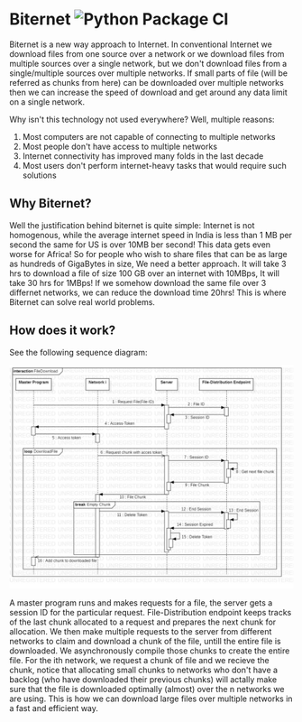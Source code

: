 # Biternet ![Python Package CI](../../workflows/Python%20package/badge.svg)
Biternet is a new way approach to Internet. In conventional Internet we download files from one source over a network or we download files from multiple sources over a single network, but we don't download files from a single/multiple sources over multiple networks. If small parts of file (will be referred as chunks from here) can be downloaded over multiple networks then we can increase the speed of download and get around any data limit on a single network.

Why isn't this technology not used everywhere? Well, multiple reasons: 
1. Most computers are not capable of connecting to multiple networks 
2. Most people don't have access to multiple networks
3. Internet connectivity has improved many folds in the last decade
4. Most users don't perform internet-heavy tasks that would require such solutions

## Why Biternet?
Well the justification behind biternet is quite simple: Internet is not homogenous, while the average internet speed in India is less than 1 MB per second the same for US is over 10MB ber second! This data gets even worse for Africa! So for people who wish to share files that can be as large as hundreds of GigaBytes in size, We need a better approach. It will take 3 hrs to download a file of size 100 GB over an internet with 10MBps, It will take 30 hrs for 1MBps! If we somehow download the same file over 3 differnet networks, we can reduce the download time 20hrs! This is where Biternet can solve real world problems.

## How does it work?
See the following sequence diagram: 

![Sequence Diagram](images/sequence.jpg "Sequence Diagram")

A master program runs and makes requests for a file, the server gets a session ID for the particular request. File-Distribution endpoint keeps tracks of the last chunk allocated to a request and prepares the next chunk for allocation. We then make multiple requests to the server from different networks to claim and download a chunk of the file, untill the entire file is downloaded. We asynchronously compile those chunks to create the entire file. For the ith network, we request a chunk of file and we recieve the chunk, notice that allocating small chunks to networks who don't have a backlog (who have downloaded their previous chunks) will actally make sure that the file is downloaded optimally (almost) over the n networks we are using. This is how we can download large files over multiple networks in a fast and efficient way.
